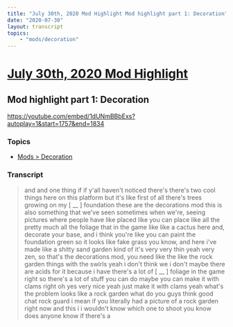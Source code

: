 ```yaml
---
title: "July 30th, 2020 Mod Highlight Mod highlight part 1: Decoration"
date: "2020-07-30"
layout: transcript
topics:
    - "mods/decoration"
---
```

# [July 30th, 2020 Mod Highlight](../2020-07-30.md)
## Mod highlight part 1: Decoration
https://youtube.com/embed/1dUNmBBbExs?autoplay=1&start=1757&end=1834

### Topics
* [Mods > Decoration](../topics/mods/decoration.md)

### Transcript

> and and one thing if if y'all haven't noticed there's there's two cool things here on this platform but it's like first of all there's trees growing on my [ __ ] foundation these are the decorations mod this is also something that we've seen sometimes when we're, seeing pictures where people have like placed like you can place like all the pretty much all the foliage that in the game like like a cactus here and, decorate your base, and i think you're like you can paint the foundation green so it looks like fake grass you know, and here i've made like a shitty sand garden kind of it's very very thin yeah very zen, so that's the decorations mod, you need like the like the rock garden things with the swirls yeah i don't think we i don't maybe there are acids for it because i have there's a lot of [ __ ] foliage in the game right so there's a lot of stuff you can do maybe you can make it with clams right oh yes very nice yeah just make it with clams yeah what's the problem looks like a rock garden what do you guys think good chat rock guard i mean if you literally had a picture of a rock garden right now and this i i wouldn't know which one to shoot you know does anyone know if there's a
